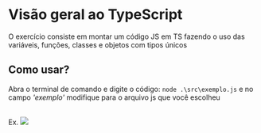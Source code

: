 <h1> Visão geral ao TypeScript</h1>

<p>O exercício consiste em montar um código JS em TS fazendo o uso das variáveis, funções, classes e objetos com tipos únicos</p>

<h2>Como usar?</h2>
<p>Abra o terminal de comando e digite o código: <code>node .\src\exemplo.js</code> e no campo <i>'exemplo'</i> modifique para o arquivo js que você escolheu</p>
<br>
<span>Ex.</span>
<img src="https://codemaster-vini.github.io/servidor_imagens/varios/codigo.png">

